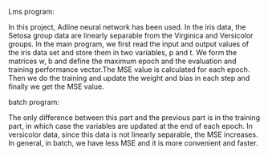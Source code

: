 Lms program:

In this project, Adline neural network has been used. In the iris data, the Setosa group data are linearly separable from the Virginica and Versicolor groups.
In the main program, we first read the input and output values of the iris data set and store them in two variables, p and t. We form the matrices w, b and define the maximum epoch and the evaluation and training performance vector.The MSE value is calculated for each epoch.
Then we do the training and update the weight and bias in each step and finally we get the MSE value.

batch program:

The only difference between this part and the previous part is in the training part, in which case the variables are updated at the end of each epoch.
In versicolor data, since this data is not linearly separable, the MSE increases.
In general, in batch, we have less MSE and it is more convenient and faster.
